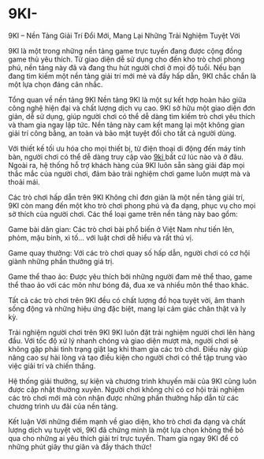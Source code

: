 # 9KI-
9KI – Nền Tảng Giải Trí Đổi Mới, Mang Lại Những Trải Nghiệm Tuyệt Vời

9KI là một trong những nền tảng game trực tuyến đang được cộng đồng game thủ yêu thích. Từ giao diện dễ sử dụng cho đến kho trò chơi phong phú, nền tảng này đã và đang thu hút người chơi ở mọi độ tuổi. Nếu bạn đang tìm kiếm một nền tảng giải trí mới mẻ và đầy hấp dẫn, 9KI chắc chắn là một lựa chọn đáng cân nhắc.

Tổng quan về nền tảng 9KI
Nền tảng 9KI là một sự kết hợp hoàn hảo giữa công nghệ hiện đại và chất lượng dịch vụ cao. 9KI sở hữu một giao diện đơn giản, dễ sử dụng, giúp người chơi có thể dễ dàng tìm kiếm trò chơi yêu thích và tham gia ngay lập tức. Nền tảng này cam kết mang lại một không gian giải trí công bằng, an toàn và bảo mật tuyệt đối cho tất cả người dùng.

Với thiết kế tối ưu hóa cho mọi thiết bị, từ điện thoại di động đến máy tính bàn, người chơi có thể dễ dàng truy cập vào <a href=https://9ki-vn.com> 9ki </a>  bất cứ lúc nào và ở đâu. Ngoài ra, hệ thống hỗ trợ khách hàng của 9KI luôn sẵn sàng giải đáp mọi thắc mắc của người chơi, đảm bảo trải nghiệm chơi game luôn mượt mà và thoải mái.

Các trò chơi hấp dẫn trên 9KI
Không chỉ đơn giản là một nền tảng giải trí, 9KI còn mang đến một kho trò chơi phong phú và đa dạng, phục vụ cho mọi sở thích của người chơi. Các thể loại game trên nền tảng này bao gồm:

Game bài dân gian: Các trò chơi bài phổ biến ở Việt Nam như tiến lên, phỏm, mậu binh, xì tố… với luật chơi dễ hiểu và rất thú vị.

Game quay thưởng: Với các trò chơi quay số hấp dẫn, người chơi có cơ hội giành những phần thưởng giá trị.

Game thể thao ảo: Được yêu thích bởi những người đam mê thể thao, game thể thao ảo với các môn như bóng đá, đua xe và nhiều môn thể thao khác.

Tất cả các trò chơi trên 9KI đều có chất lượng đồ họa tuyệt vời, âm thanh sống động và những hiệu ứng đặc biệt, mang lại cảm giác chân thật và ly kỳ.

Trải nghiệm người chơi trên 9KI
9KI luôn đặt trải nghiệm người chơi lên hàng đầu. Với tốc độ xử lý nhanh chóng và giao diện mượt mà, người chơi sẽ không gặp phải tình trạng giật lag khi tham gia các trò chơi. Điều này giúp nâng cao sự hài lòng và tạo điều kiện cho người chơi có thể tập trung vào việc giải trí và chiến thắng.

Hệ thống giải thưởng, sự kiện và chương trình khuyến mãi của 9KI cũng luôn được cập nhật thường xuyên. Người chơi không chỉ có cơ hội trải nghiệm các trò chơi mới mà còn nhận được những phần thưởng hấp dẫn từ các chương trình ưu đãi của nền tảng.

Kết luận
Với những điểm mạnh về giao diện, kho trò chơi đa dạng và chất lượng dịch vụ tuyệt vời, 9KI đã chứng minh là một lựa chọn không thể bỏ qua cho những ai yêu thích giải trí trực tuyến. Tham gia ngay 9KI để có những phút giây thư giãn và đầy thách thức!

